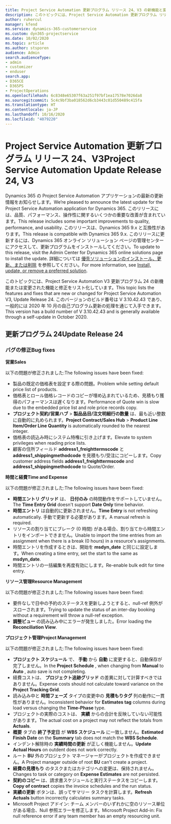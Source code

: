 ```yaml
---
title: Project Service Automation 更新プログラム リリース 24、V3 の新機能と変更点
description: このトピックには、Project Service Automation 更新プログラム リリース 24、V3 で利用可能な機能と修正をリスト化しています。
author: ruhercul
manager: kfend
ms.service: dynamics-365-customerservice
ms.custom: dyn365-projectservice
ms.date: 10/02/2020
ms.topic: article
ms.author: stsporen
audience: Admin
search.audienceType:
- admin
- customizer
- enduser
search.app:
- D365CE
- D365PS
- ProjectOperations
ms.openlocfilehash: 6c8348e65307f63a251f97bf1ea17578e7026da8
ms.sourcegitcommit: 5c4c9bf3ba018562d6cb3443c01d550489c415fa
ms.translationtype: HT
ms.contentlocale: ja-JP
ms.lasthandoff: 10/16/2020
ms.locfileid: "4079220"
---
```

# <a name="project-service-automation-update-release-24-v3"></a><span data-ttu-id="2fbf4-103">Project Service Automation 更新プログラム リリース 24、V3</span><span class="sxs-lookup"><span data-stu-id="2fbf4-103">Project Service Automation Update Release 24, V3</span></span>

<span data-ttu-id="2fbf4-104">Dynamics 365 の Project Service Automation アプリケーションの最新の更新情報をお知らせします。</span><span class="sxs-lookup"><span data-stu-id="2fbf4-104">We’re pleased to announce the latest update for the Project Service Automation application for Dynamics 365.</span></span> <span data-ttu-id="2fbf4-105">このリリースには、品質、パフォーマンス、操作性に関するいくつかの重要な改善が含まれています。</span><span class="sxs-lookup"><span data-stu-id="2fbf4-105">This release includes some important improvements to quality, performance, and usability.</span></span> <span data-ttu-id="2fbf4-106">このリリースは、Dynamics 365 9.x と互換性があります。</span><span class="sxs-lookup"><span data-stu-id="2fbf4-106">This release is compatible with Dynamics 365 9.x.</span></span> <span data-ttu-id="2fbf4-107">このリリースに更新するには、Dynamics 365 オンライン ソリューション ページの管理センターにアクセスして、更新プログラムをインストールしてください。</span><span class="sxs-lookup"><span data-stu-id="2fbf4-107">To update to this release, visit the Admin Center for Dynamics 365 online solutions page to install the update.</span></span> <span data-ttu-id="2fbf4-108">詳細については [優先ソリューションのインストール、更新、または削除](https://docs.microsoft.com/power-platform/admin/install-remove-preferred-solution) を参照してください。</span><span class="sxs-lookup"><span data-stu-id="2fbf4-108">For more information, see [Install, update, or remove a preferred solution](https://docs.microsoft.com/power-platform/admin/install-remove-preferred-solution).</span></span>

<span data-ttu-id="2fbf4-109">このトピックには、Project Service Automation V3 更新プログラム 24 の新機能または変更された機能と修正をリスト化しています。</span><span class="sxs-lookup"><span data-stu-id="2fbf4-109">This topic lists the features and fixes that are new or changed for Project Service Automation V3, Update Release 24.</span></span> <span data-ttu-id="2fbf4-110">このバージョンのビルド番号は V 3.10.42.43 であり、一般的には 2020 年 10 月の自己プログラム更新の処理を通じて入手できます。</span><span class="sxs-lookup"><span data-stu-id="2fbf4-110">This version has a build number of V 3.10.42.43 and is generally available through a self-update in October 2020.</span></span>

## <a name="update-release-24"></a><span data-ttu-id="2fbf4-111">更新プログラム 24</span><span class="sxs-lookup"><span data-stu-id="2fbf4-111">Update Release 24</span></span>

### <a name="bug-fixes"></a><span data-ttu-id="2fbf4-112">バグの修正</span><span class="sxs-lookup"><span data-stu-id="2fbf4-112">Bug fixes</span></span>

<span data-ttu-id="2fbf4-113">**営業**</span><span class="sxs-lookup"><span data-stu-id="2fbf4-113">**Sales**</span></span>

<span data-ttu-id="2fbf4-114">以下の問題が修正されました:</span><span class="sxs-lookup"><span data-stu-id="2fbf4-114">The following issues have been fixed:</span></span>

- <span data-ttu-id="2fbf4-115">製品の既定の価格表を設定する際の問題。</span><span class="sxs-lookup"><span data-stu-id="2fbf4-115">Problem while setting default price list of products.</span></span>
- <span data-ttu-id="2fbf4-116">価格表とロール価格レコードのコピーが埋め込まれているため、見積もり獲得のパフォーマンスは遅くなります。</span><span class="sxs-lookup"><span data-stu-id="2fbf4-116">Performance of Quote win is slow due to the embedded price list and role price records copy.</span></span>
- <span data-ttu-id="2fbf4-117">**プロジェクト契約/営業ハブ** > **製品品目/注文明細行の数量** は、最も近い整数に自動的に丸められます。</span><span class="sxs-lookup"><span data-stu-id="2fbf4-117">**Project Contract/Sales Hub** > **Product Line Item/Order Line Quantity** is automatically rounded to the nearest integer.</span></span>
- <span data-ttu-id="2fbf4-118">価格表の読込み時にシステム特権に引き上げます。</span><span class="sxs-lookup"><span data-stu-id="2fbf4-118">Elevate to system privileges when reading price lists.</span></span>
- <span data-ttu-id="2fbf4-119">顧客の住所フィールド **address1_freighttermscode** と **address1_shippingmethodcode** を見積もり/受注にコピーします。</span><span class="sxs-lookup"><span data-stu-id="2fbf4-119">Copy customer address fields **address1_freighttermscode** and **address1_shippingmethodcode** to Quote/Order.</span></span> 


<span data-ttu-id="2fbf4-120">**時間と経費**</span><span class="sxs-lookup"><span data-stu-id="2fbf4-120">**Time and Expense**</span></span>

<span data-ttu-id="2fbf4-121">以下の問題が修正されました:</span><span class="sxs-lookup"><span data-stu-id="2fbf4-121">The following issues have been fixed:</span></span>

- <span data-ttu-id="2fbf4-122">**時間エントリ グリッド** は、 **日付のみ** の時間動作をサポートしていません。</span><span class="sxs-lookup"><span data-stu-id="2fbf4-122">The **Time Entry Grid** doesn't support **Date Only** time behavior.</span></span>
- <span data-ttu-id="2fbf4-123">**時間エントリ** は自動的に更新されません。</span><span class="sxs-lookup"><span data-stu-id="2fbf4-123">**Time Entry** is not refreshing automatically.</span></span> <span data-ttu-id="2fbf4-124">手動で更新する必要があります。</span><span class="sxs-lookup"><span data-stu-id="2fbf4-124">A manual refresh is required.</span></span>
- <span data-ttu-id="2fbf4-125">リソースの割り当てにブレーク (0 時間) がある場合、割り当てから時間エントリをインポートできません。</span><span class="sxs-lookup"><span data-stu-id="2fbf4-125">Unable to import the time entries from an assignment when there is a break (0 hours) in a resource's assignments.</span></span>
- <span data-ttu-id="2fbf4-126">時間エントリを作成するときは、開始を **msdyn_date** と同じに設定します。</span><span class="sxs-lookup"><span data-stu-id="2fbf4-126">When creating a time entry, set the start to the same as **msdyn_date**.</span></span>
- <span data-ttu-id="2fbf4-127">時間エントリの一括編集を再度有効にします。</span><span class="sxs-lookup"><span data-stu-id="2fbf4-127">Re-enable bulk edit for time entry.</span></span>

<span data-ttu-id="2fbf4-128">**リソース管理**</span><span class="sxs-lookup"><span data-stu-id="2fbf4-128">**Resource Management**</span></span>

<span data-ttu-id="2fbf4-129">以下の問題が修正されました:</span><span class="sxs-lookup"><span data-stu-id="2fbf4-129">The following issues have been fixed:</span></span>

- <span data-ttu-id="2fbf4-130">要件なしで日中の予約のステータスを更新しようとすると、null-ref 例外がスローされます。</span><span class="sxs-lookup"><span data-stu-id="2fbf4-130">Trying to update the status of an inter-day booking without a requirement will throw a null-ref exception.</span></span>
- <span data-ttu-id="2fbf4-131">**調整ビュー** の読み込み中にエラーが発生しました。</span><span class="sxs-lookup"><span data-stu-id="2fbf4-131">Error loading the **Reconciliation View**.</span></span>


<span data-ttu-id="2fbf4-132">**プロジェクト管理**</span><span class="sxs-lookup"><span data-stu-id="2fbf4-132">**Project Management**</span></span>

<span data-ttu-id="2fbf4-133">以下の問題が修正されました:</span><span class="sxs-lookup"><span data-stu-id="2fbf4-133">The following issues have been fixed:</span></span>

- <span data-ttu-id="2fbf4-134">**プロジェクト スケジュール** で、 **手動** から **自動** に変更すると、自動保存が完了しません。</span><span class="sxs-lookup"><span data-stu-id="2fbf4-134">In the **Project Schedule** , when changing from **Manual** to **Auto** , auto save is not completing.</span></span>
- <span data-ttu-id="2fbf4-135">経費コストは、 **プロジェクト追跡グリッド** の差異に対して計算すべきではありません。</span><span class="sxs-lookup"><span data-stu-id="2fbf4-135">Expense costs should not calculate toward variance on the **Project Tracking Grid**.</span></span>
- <span data-ttu-id="2fbf4-136">読み込み中と **時間フェーズ** タイプの変更中の **見積もりタグ** 列の動作に一貫性がありません。</span><span class="sxs-lookup"><span data-stu-id="2fbf4-136">Inconsistent behavior for **Estimates tag** columns during load versus changing the **Time-Phase** type.</span></span>
- <span data-ttu-id="2fbf4-137">プロジェクトの実際のコストは、 **実績** からの合計を反映していない可能性があります。</span><span class="sxs-lookup"><span data-stu-id="2fbf4-137">The actual cost on a project may not reflect the totals from **Actuals**.</span></span>
- <span data-ttu-id="2fbf4-138">**概要** タブの **終了予定日** が **WBS スケジュール** に一致しません。</span><span class="sxs-lookup"><span data-stu-id="2fbf4-138">**Estimated Finish Date** on the **Summary** tab does not match the **WBS Schedule**.</span></span>
- <span data-ttu-id="2fbf4-139">インデント解除時の **実績時間の更新** が正しく機能しません。</span><span class="sxs-lookup"><span data-stu-id="2fbf4-139">**Update Actual Hours** on outdent does not work correctly.</span></span>
- <span data-ttu-id="2fbf4-140">ルート **BU** 外のプロジェクト マネージャーがプロジェクトを作成できません。</span><span class="sxs-lookup"><span data-stu-id="2fbf4-140">A Project manager outside of root **BU** can't create a project.</span></span>
- <span data-ttu-id="2fbf4-141">**経費の見積もり** のタスクまたはカテゴリへの変更は、保持されません。</span><span class="sxs-lookup"><span data-stu-id="2fbf4-141">Changes to task or category on **Expense Estimates** are not persisted.</span></span>
- <span data-ttu-id="2fbf4-142">**契約のコピー** は、請求書スケジュールと実行ステータスをコピーします。</span><span class="sxs-lookup"><span data-stu-id="2fbf4-142">**Copy of contract** copies the invoice schedules and the run status.</span></span>
- <span data-ttu-id="2fbf4-143">**実績の更新** ボタンは、誤ってサマリー タスクを計算します。</span><span class="sxs-lookup"><span data-stu-id="2fbf4-143">**Refresh Actuals** button incorrectly calculates summary tasks.</span></span>
- <span data-ttu-id="2fbf4-144">Microsoft Project アドイン: チーム メンバーのいずれかに空のリソース単位がある場合、Null 参照エラーを修正します。</span><span class="sxs-lookup"><span data-stu-id="2fbf4-144">Microsoft Project Add-in: Fix null reference error if any team member has an empty resourcing unit.</span></span>

